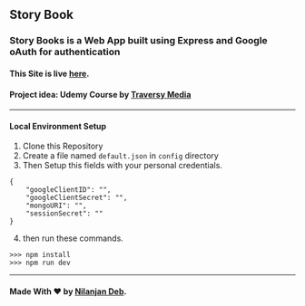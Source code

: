 ## Story Book
### Story Books is a Web App built using Express and Google oAuth for authentication
#### This Site is live [here](https://story--book.herokuapp.com/).
#### Project idea: Udemy Course by [Traversy Media](https://www.udemy.com/user/brad-traversy/)
---
#### Local Environment Setup
1. Clone this Repository
2. Create a file named `default.json` in `config` directory
3. Then Setup this fields with your personal credentials.
```
{
    "googleClientID": "",
    "googleClientSecret": "",
    "mongoURI": "",
    "sessionSecret": ""
}
```
4. then run these commands.
```
>>> npm install
>>> npm run dev
```

---
#### Made With :heart: by [Nilanjan Deb](https://github.com/nil1729).


